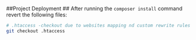 ##Project Deployment ##
After running the `composer install` command revert the following files:
```bash
# .htaccess -checkout due to websites mapping nd custom rewrite rules
git checkout .htaccess
```
